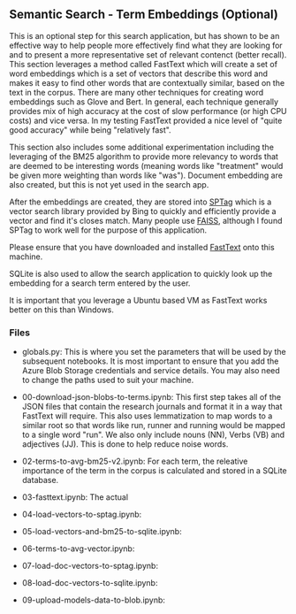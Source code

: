 ## Semantic Search - Term Embeddings (Optional)

This is an optional step for this search application, but has shown to be an effective way to help people more effectively find what they are looking for and to present a more representative set of relevant contenct (better recall).  This section leverages a method called FastText which will create a set of word embeddings which is a set of vectors that describe this word and makes it easy to find other words that are contextually similar, based on the text in the corpus.  There are many other techniques for creating word embeddings such as Glove and Bert.  In general, each technique generally provides mix of high accuracy at the cost of slow performance (or high CPU costs) and vice versa.  In my testing FastText provided a nice level of "quite good accuracy" while being "relatively fast". 

This section also includes some additional experimentation including the leveraging of the BM25 algorithm to provide more relevancy to words that are deemed to be interesting words (meaning words like "treatment" would be given more weighting than words like "was").  Document embedding are also created, but this is not yet used in the search app.

After the embeddings are created, they are stored into [SPTag](https://github.com/microsoft/SPTAG) which is a vector search library provided by Bing to quickly and efficiently provide a vector and find it's closes match.  Many people use [FAISS](https://github.com/facebookresearch/faiss), although I found SPTag to work well for the purpose of this application.

Please ensure that you have downloaded and installed [FastText](https://github.com/facebookresearch/fastText#requirements) onto this machine.

SQLite is also used to allow the search application to quickly look up the embedding for a search term entered by the user.

It is important that you leverage a Ubuntu based VM as FastText works better on this than Windows.

### Files

* globals.py: This is where you set the parameters that will be used by the subsequent notebooks. It is most important to ensure that you add the Azure Blob Storage credentials and service details. You may also need to change the paths used to suit your machine.

* 00-download-json-blobs-to-terms.ipynb: This first step takes all of the JSON files that contain the research journals and format it in a way that FastText will require.  This also uses lemmatization to map words to a similar root so that words like run, runner and running would be mapped to a single word "run".  We also only include nouns (NN), Verbs (VB) and adjectives (JJ).  This is done to help reduce noise words.

* 02-terms-to-avg-bm25-v2.ipynb: For each term, the releative importance of the term in the corpus is calculated and stored in a SQLite database.  

* 03-fasttext.ipynb: The actual 

* 04-load-vectors-to-sptag.ipynb: 

* 05-load-vectors-and-bm25-to-sqlite.ipynb: 

* 06-terms-to-avg-vector.ipynb: 

* 07-load-doc-vectors-to-sptag.ipynb: 

* 08-load-doc-vectors-to-sqlite.ipynb: 

* 09-upload-models-data-to-blob.ipynb: 

